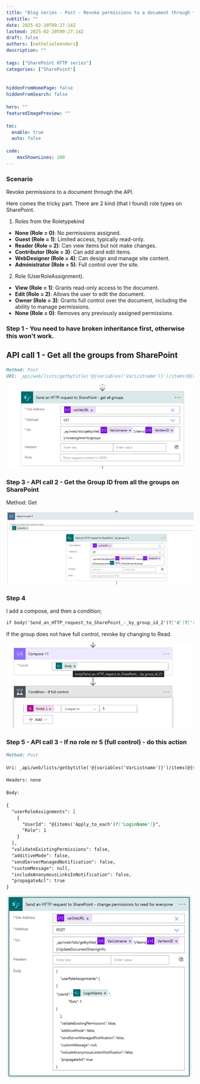 ```yaml
---
title: "Blog series - Post - Revoke permissions to a document through the API"
subtitle: ""
date: 2025-02-20T09:27:14Z
lastmod: 2025-02-20T09:27:14Z
draft: false
authors: [nathalieleenders]
description: ""

tags: ["SharePoint HTTP series"]
categories: ["SharePoint"]


hiddenFromHomePage: false
hiddenFromSearch: false

hero: ""
featuredImagePreview: ""

toc:
  enable: true
  auto: false

code:
    maxShownLines: 100
---
```


### Scenario
Revoke permissions to a document through the API.

Here comes the tricky part. There are 2 kind (that I found) role types on SharePoint.

  1. Roles from the Roletypekind
  - **None (Role = 0)**: No permissions assigned.
  - **Guest (Role = 1)**: Limited access, typically read-only.
  - **Reader (Role = 2)**: Can view items but not make changes.
  - **Contributor (Role = 3)**: Can add and edit items.
  - **WebDesigner (Role = 4)**: Can design and manage site content.
  - **Administrator (Role = 5)**: Full control over the site.

  2. Role (UserRoleAssignment).
  - **View (Role = 1)**: Grants read-only access to the document.
  - **Edit (Role = 2)**: Allows the user to edit the document.
  - **Owner (Role = 3)**: Grants full control over the document, including the ability to manage permissions.
  - **None (Role = 0)**: Removes any previously assigned permissions.

### Step 1 - You need to have broken inheritance first, otherwise this won't work.

## API call 1 - Get all the groups from SharePoint

```markdown
Method: Post
URI: _api/web/lists/getbytitle('@{variables('VarListname')}')/items(@{variables('VarItemID')})/UpdateDocumentSharingInfo
```

![Http call](list0.png)


### Step 3 - API call 2 - Get the Group ID from all the groups on SharePoint

Method: Get

![Http call](list1.png)


### Step 4 
I add a compose, and then a condition;

```markdown
if body('Send_an_HTTP_request_to_SharePoint_-_by_group_id_2')?['d']?['results'][0]?['RoleTypeKind'] is equal to 5 (Full control/Administrator) to not do anything.
```

If the group does not have full control, revoke by changing to Read.


![Http call](list2.png)

### Step 5 - API call 3 - If no role nr 5 (full control) - do this action

```markdown
Method: Post

Uri: _api/web/lists/getbytitle('@{variables('VarListname')}')/items(@{variables('VarItemID')})/UpdateDocumentSharingInfo

Headers: none

Body:

{
  "userRoleAssignments": [
    {
      "UserId": "@{items('Apply_to_each')?['LoginName']}",
      "Role": 1
    }
  ],
  "validateExistingPermissions": false,
  "additiveMode": false,
  "sendServerManagedNotification": false,
  "customMessage": null,
  "includeAnonymousLinksInNotification": false,
  "propagateAcl": true
}
```
![Http call](list3.png)
